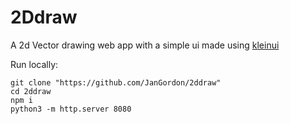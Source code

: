 # 2Ddraw
A 2d Vector drawing web app with a simple ui made using [kleinui](https://github.com/jangordon/kleinui)

Run locally:
```
git clone "https://github.com/JanGordon/2ddraw"
cd 2ddraw
npm i
python3 -m http.server 8080